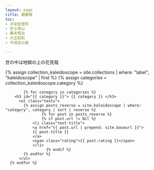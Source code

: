 ```yaml
---
layout: page
title: 鏡華錄
toc:
- 平安至室町
- 安土桃山
- 幕末明治
- 大正昭和
- 平成及以後

---
```


<div>世の中は地獄の上の花見哉</div>

<div class="toc">

  {% assign collection_kaleidoscope = site.collections | where: "label", "kaleidoscope" | first %}
  {% assign categories = collection_kaleidoscope.category %}

			{% for category in categories %}
        <h3 id="{{ category }}"> {{ category }} </h3>
          <ul class="texts">
            {% assign posts_reverse = site.kaleidoscope | where: "category", category | sort | reverse %}
				    {% for post in posts_reverse %}
			  	    {% if post.url != Nil %}
                <li class="text-title">
                <a href="{{ post.url | prepend: site.baseurl }}">
                {{ post.title }} 
                </a>
                <span class="rating">{{ post.rating }}</span>
                </li>
				      {% endif %}
            {% endfor %} 
          </ul> 
      {% endfor %}

</div>
